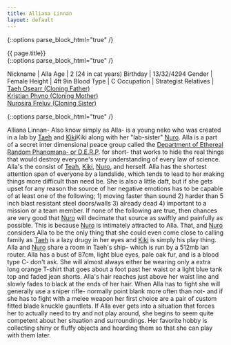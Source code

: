 ```yaml
---
title: Alliana Linnan
layout: default
---
```

{::options parse_block_html="true" /}
<div class="row">
<div class="col-md-3">
<div class="panel panel-default no-padding">
<div class="panel-heading">
{{ page.title}}
</div>
<div class="panel-body">
</div>
<div class="panel-body">
{::options parse_block_html="true" /}


Nickname | Alla
Age | 2 (24 in cat years)
Birthday | 13/32/4294
Gender | Female
Height | 4ft 9in
Blood Type | C
Occupation | Strategist
Relatives | [Taeh Osearr (Cloning Father)](/characters-taeh-osearr.html)<br/>[Kristian Phyno (Cloning Mother)](/characters-kristian-phyno.html)<br/>[Nurosira Freluv (Cloning Sister)](/characters-nurosira-freluv.html)


</div>
</div>
</div>
<div class="col-md-9">
{::options parse_block_html="true" /}


Alliana Linnan- Also know simply as Alla- is a young neko who was created in a lab by [Taeh](characters-taeh-osearr.html) and [Kiki](characters-kristian-phyno.html)Kiki along with her "lab-sister" [Nuro](characters-nurosira-freluv.html). Alla is a part of a secret inter dimensional peace group called the <a href="company-derp.html">Department of Ethereal Random Phanomana- or D.E.R.P</a>. for short- that works to hide the real things that would destroy everyone's very understanding of every law of science. Alla's the consist of <a href="characters-taeh-osearr.html">Teah</a>, <a href="characters-kristian-phyno.html">Kiki</a>, <a href="characters-nurosira-freluv.html">Nuro</a>, and herself. Alla has the shortest attention span of everyone by a landslide, which tends to lead to her making things more difficult than need be. She is also a little daft, but if she gets upset for any reason the source of her negative emotions has to be capable of at least one of the following; 1) moving faster than sound 2) harder than 5 inch blast resistant steel doors/walls 3) already dead 4) important to a mission or a team member. If none of the following are true, then chances are very good that <a href="characters-nurosira-freluv.html">Nuro</a> will decimate that source as swiftly and painfully as possible. This is because <a href="characters-nurosira-freluv.html">Nuro</a> is intimately attracted to Alla. That, and <a href="characters-nurosira-freluv.html">Nuro</a> considers Alla to be the only thing that she could even come close to calling family as <a href="characters-taeh-osearr.html">Taeh</a> is a lazy drugy in her eyes and <a href="characters-kristian-phyno.html">Kiki</a> is simply his play thing. Alla and <a href="characters-nurosira-freluv.html">Nuro</a> share a room in Taeh's ship- which is run by a 512mb lan router. Alla has a bust of 87cm, light blue eyes, pale oak fur, and is a blood type C- don't ask. She will almost always either be wearing only a extra long orange T-shirt that goes about a foot past her waist or a light blue tank top and faded jean shorts. Alla's hair reaches just above her waist line and slowly fades to black at the ends of her hair. When Alla has to fight she will generally use a sniper rifle- normally point blank more often than not- and if she has to fight with a melee weapon her first choice are a pair of custom fitted blade knuckle gauntlets. If Alla ever gets into a situation that forces her to actually need to try and not play around, she begins to seem quite competent about her situation and surroundings. Her favorite hobby is collecting shiny or fluffy objects and hoarding them so that she can play with them later.


</div>
</div>
